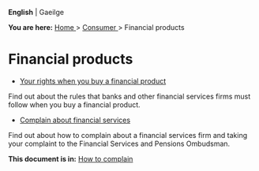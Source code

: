 **English** |  Gaeilge 

**You are here:** [ Home ](/en/) > [ Consumer ](/en/consumer/) > Financial
products

#  Financial products

  * [ Your rights when you buy a financial product ](/en/consumer/financial-products/your-rights-when-buying-financial-products/)

Find out about the rules that banks and other financial services firms must
follow when you buy a financial product.

  * [ Complain about financial services ](/en/consumer/how-to-complain/complain-about-financial-services/)

Find out about how to complain about a financial services firm and taking your
complaint to the Financial Services and Pensions Ombudsman.

**This document is in:** [ How to complain ](/en/consumer/how-to-complain/)
